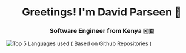 <h1 align="center">Greetings! I'm David Parseen 🚀</h1>
<h3 align="center">Software Engineer from Kenya 🇰🇪</h3>
<p align="left">
  <img 
    src="https://github-readme-stats.vercel.app/api/top-langs?username=parseen254&show_icons=true&locale=en&show_icons=true&theme=transparent&langs_count=5&layout=compact&hide_progress=true"
    alt="Top 5 Languages used ( Based on Github Repositories )" />
</p>

